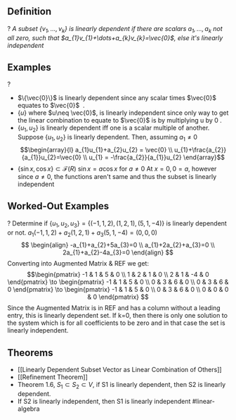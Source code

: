  ## Definition
?
*A subset $\{v_{1},\dots,v_{k}\}$ is linearly dependent if there are scalars $a_{1},\dots,a_{k}$ not all zero, such that $a_{1}v_{1}+\dots+a_{k}v_{k}=\vec{0}$, else it's linearly independent*
<!--SR:!2025-06-28,15,292-->

## Examples
?
- $\{\vec{0}\}$ is linearly dependent since any scalar times $\vec{0}$ equates to $\vec{0}$
‎ .
- $\{u\}$ where $u\neq \vec{0}$, is linearly independent since only way to get the linear combination to equate to $\vec{0}$ is by multiplying u by 0
.
- $\{u_{1},u_{2}\}$ is linearly dependent iff one is a scalar multiple of another.
	Suppose $\{u_{1},u_{2}\}$ is linearly dependent. Then, assuming $a_{1} \neq 0$
	$$\begin{array}{l}
a_{1}u_{1}+a_{2}u_{2} = \vec{0} \\
u_{1}+\frac{a_{2}}{a_{1}}u_{2}=\vec{0} \\
u_{1} = -\frac{a_{2}}{a_{1}}u_{2} \end{array}$$
- $\{\sin x,\cos x\}\subset \mathcal{F}(R)$
	$\sin x=a\cos x$ for $a\neq 0$
	At $x = 0, 0 = a$, however since $a\neq 0$, the functions aren't same and thus the subset is linearly independent
<!--SR:!2025-06-25,12,272-->

## Worked-Out Examples
?
Determine if $\{u_{1},u_{2},u_{3}\} = \{(-1, 1, 2), (1, 2, 1), (5,1,-4)\}$ is linearly dependent or not.
	$a_{1}(-1,1,2)+a_{2}(1,2,1)+a_{3}(5,1,-4)=(0,0,0)$
$$
\begin{align}
-a_{1}+a_{2}+5a_{3}=0 \\
a_{1}+2a_{2}+a_{3}=0 \\
2a_{1}+a_{2}-4a_{3}=0
\end{align}
$$
Converting into Augmented Matrix & REF we get:
$$\begin{pmatrix}
	-1 & 1 & 5 & 0 \\
	1 & 2 & 1 & 0 \\
	2 & 1 & -4 & 0
	\end{pmatrix}
	\to
	\begin{pmatrix}
	-1 & 1 & 5 & 0 \\
	0 & 3 & 6 & 0 \\
	0 & 3 & 6 & 0
	\end{pmatrix}
	\to
	\begin{pmatrix}
	-1 & 1 & 5 & 0 \\
	0 & 3 & 6 & 0 \\
	0 & 0 & 0 & 0
	\end{pmatrix}
$$
Since the Augmented Matrix is in REF and has a column without a leading entry, this is linearly dependent set. If k=0, then there is only one solution to the system which is for all coefficients to be zero and in that case the set is linearly independent.
<!--SR:!2025-06-23,10,274-->

## Theorems
- [[Linearly Dependent Subset Vector as Linear Combination of Others]]
- [[Refinement Theorem]]
- Theorem 1.6, $S_{1} \subset S_{2} \subset V$, if S1 is linearly dependent, then S2 is linearly dependent.
- If S2 is linearly independent, then S1 is linearly independent
#linear-algebra